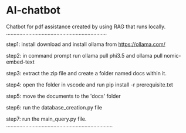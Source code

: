 # AI-chatbot
Chatbot for pdf assistance created by using RAG that runs locally. 
....................................................................

step1:
install download and install ollama from https://ollama.com/

step2:
in command prompt run ollama pull phi3.5 and ollama pull nomic-embed-text

step3:
extract the zip file and create a folder named docs within it.

step4:
open the folder in vscode and run pip install -r prerequisite.txt

step5:
move the documents to the 'docs' folder

step6:
run the database_creation.py file

step7:
run the main_query.py file.
........................................................................
